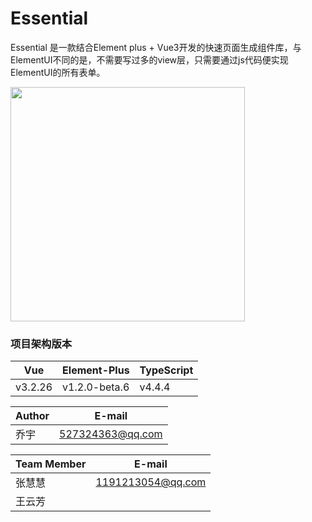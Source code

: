 # Essential


Essential 是一款结合Element plus + Vue3开发的快速页面生成组件库，与ElementUI不同的是，不需要写过多的view层，只需要通过js代码便实现ElementUI的所有表单。

<img src="https://prod-mf-common-bucket.oss-cn-hangzhou.aliyuncs.com/img/WechatIMG127%20(1).png" width="375">

### 项目架构版本
| Vue | Element-Plus | TypeScript |
| ------ | ------ | ------ |
| v3.2.26 | v1.2.0-beta.6 | v4.4.4 |

| Author | E-mail |
| ------ | ----- |
| 乔宇 | 527324363@qq.com |

| Team Member | E-mail |
| ------ | ------ |
| 张慧慧 | 1191213054@qq.com |
| 王云芳 |  |

